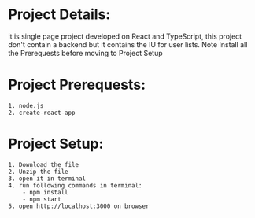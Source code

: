 # Project Details:
 it is single page project developed on React and TypeScript, this project don't contain a backend but it contains the IU for user lists.
Note Install all the Prerequests before moving to Project Setup
# Project Prerequests:
    1. node.js
    2. create-react-app
# Project Setup:
    1. Download the file
    2. Unzip the file
    3. open it in terminal
    4. run following commands in terminal:
        - npm install
        - npm start
    5. open http://localhost:3000 on browser

